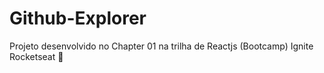 # Github-Explorer
Projeto desenvolvido no Chapter 01 na trilha de Reactjs (Bootcamp) Ignite Rocketseat 💜

